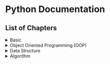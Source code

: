 # Python Documentation
## List of Chapters
<details>
<summary>Basic</summary>

  [1. Data types, Values, Variables and Operators](Topics/1.%20Basic/chapter1.md)

  [2. Branching](Topics/1.%20Basic/chapter2.md)

3. Iteration

4. String Functions

5. Data Structure I (String, List, Tuple)

6. Data Structure II (Dictionary)

7. Function

8. Scope

9. File IO

</details>
<details>
<summary>Object Oriented Programming (OOP)</summary>
</details>
<details>
<summary>Data Structure</summary>
</details>
<details>
<summary>Algorithm</summary>
</details>




